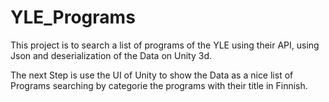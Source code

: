 # YLE_Programs

This project is to search a list of programs of the YLE using their API, using Json and deserialization of the Data on Unity 3d.

The next Step is use the UI of Unity to show the Data as a nice list of Programs searching by categorie the programs with their title in Finnish.
